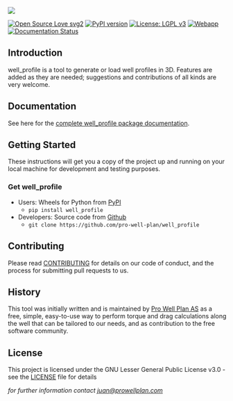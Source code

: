 ![](https://user-images.githubusercontent.com/52009346/69100304-2eb3e800-0a5d-11ea-9a3a-8e502af2120b.png)


[![Open Source Love svg2](https://badges.frapsoft.com/os/v2/open-source.svg?v=103)](https://github.com/pro-well-plan/well_profile/blob/master/LICENSE.md)
[![PyPI version](https://badge.fury.io/py/well-profile.svg)](https://badge.fury.io/py/well-profile)
[![License: LGPL v3](https://img.shields.io/badge/License-LGPL_v3-blue.svg)](https://www.gnu.org/licenses/lgpl-3.0)
[![Webapp](https://img.shields.io/badge/WebApp-On-green.svg)](https://pwp-opensource.herokuapp.com/)
[![Documentation Status](https://readthedocs.org/projects/well_profile/badge/?version=latest)](http://well_profile.readthedocs.io/?badge=latest)

## Introduction
well_profile is a tool to generate or load well profiles in 3D. Features are added as they
are needed; suggestions and contributions of all kinds are very welcome.

## Documentation

See here for the [complete well_profile package documentation](https://well_profile.readthedocs.io/en/latest/).

## Getting Started

These instructions will get you a copy of the project up and running on your local machine for development and testing purposes.

### Get well_profile

* Users: Wheels for Python from [PyPI](https://pypi.python.org/pypi/well-profile/) 
    * `pip install well_profile`
* Developers: Source code from [Github](https://github.com/pro-well-plan/well_profile)
    * `git clone https://github.com/pro-well-plan/well_profile`
    
## Contributing

Please read [CONTRIBUTING](CONTRIBUTING.md) for details on our code of conduct, and the process for submitting pull requests to us.

## History ##
This tool was initially written and is maintained by [Pro Well Plan
AS](http://www.prowellplan.com/) as a free, simple, easy-to-use way to perform
torque and drag calculations along the well that can be tailored to our needs, and as contribution to the
free software community.

## License

This project is licensed under the GNU Lesser General Public License v3.0 - see the [LICENSE](LICENSE.md) file for details


*for further information contact juan@prowellplan.com*
